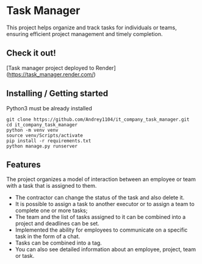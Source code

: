 # Task Manager
  This project helps organize and track tasks for individuals or teams, 
ensuring efficient project management and timely completion.

## Check it out!

[Task manager project deployed to Render] (https://task_manager.render.com/)

## Installing / Getting started

Python3 must be already installed

```shell
git clone https://github.com/Andrey1104/it_company_task_manager.git
cd it_company_task_manager
python -m venv venv
source venv/Scripts/activate
pip install -r requirements.txt
python manage.py runserver
```

## Features

  The project organizes a model of interaction between an employee or 
team with a task that is assigned to them.
* The contractor can change the status of the task and also delete it. 
* It is possible to assign a task to another executor or to assign a team to complete one or more tasks; 
* The team and the list of tasks assigned to it can be combined into a 
project and deadlines can be set.
* Implemented the ability for employees to 
communicate on a specific task in the form of a chat. 
* Tasks can be combined into a tag.
* You can also see detailed information about an employee, project, team or task. 
